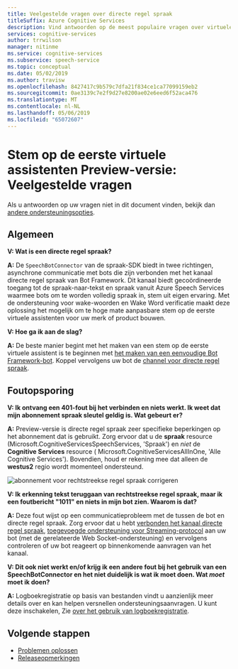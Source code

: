 ```yaml
---
title: Veelgestelde vragen over directe regel spraak
titleSuffix: Azure Cognitive Services
description: Vind antwoorden op de meest populaire vragen over virtuele voice-first-assistenten met behulp van het kanaal directe regel spraak.
services: cognitive-services
author: trrwilson
manager: nitinme
ms.service: cognitive-services
ms.subservice: speech-service
ms.topic: conceptual
ms.date: 05/02/2019
ms.author: travisw
ms.openlocfilehash: 8427417c9b579c7dfa21f834ce1ca77099159eb2
ms.sourcegitcommit: 0ae3139c7e2f9d27e8200ae02e6eed6f52aca476
ms.translationtype: MT
ms.contentlocale: nl-NL
ms.lasthandoff: 05/06/2019
ms.locfileid: "65072607"
---
```

# <a name="voice-first-virtual-assistants-preview-frequently-asked-questions"></a>Stem op de eerste virtuele assistenten Preview-versie: Veelgestelde vragen

Als u antwoorden op uw vragen niet in dit document vinden, bekijk dan [andere ondersteuningsopties](support.md).

## <a name="general"></a>Algemeen

**V: Wat is een directe regel spraak?**

**A:** De `SpeechBotConnector` van de spraak-SDK biedt in twee richtingen, asynchrone communicatie met bots die zijn verbonden met het kanaal directe regel spraak van Bot Framework. Dit kanaal biedt gecoördineerde toegang tot de spraak-naar-tekst en spraak vanuit Azure Speech Services waarmee bots om te worden volledig spraak in, stem uit eigen ervaring. Met de ondersteuning voor wake-woorden en Wake Word verificatie maakt deze oplossing het mogelijk om te hoge mate aanpasbare stem op de eerste virtuele assistenten voor uw merk of product bouwen.

**V: Hoe ga ik aan de slag?**

**A:** De beste manier begint met het maken van een stem op de eerste virtuele assistent is te beginnen met [het maken van een eenvoudige Bot Framework-bot](https://docs.microsoft.com/azure/bot-service/bot-builder-tutorial-basic-deploy?view=azure-bot-service-4.0). Koppel vervolgens uw bot de [channel voor directe regel spraak](https://docs.microsoft.com/azure/bot-service/bot-service-channel-connect-directlinespeech).

## <a name="debugging"></a>Foutopsporing

**V: Ik ontvang een 401-fout bij het verbinden en niets werkt. Ik weet dat mijn abonnement spraak sleutel geldig is. Wat gebeurt er?**

**A:** Preview-versie is directe regel spraak zeer specifieke beperkingen op het abonnement dat is gebruikt. Zorg ervoor dat u de **spraak** resource (Microsoft.CognitiveServicesSpeechServices, 'Spraak') en *niet* de **Cognitive Services** resource ( Microsoft.CognitiveServicesAllInOne, 'Alle Cognitive Services'). Bovendien, houd er rekening mee dat alleen de **westus2** regio wordt momenteel ondersteund.

![abonnement voor rechtstreekse regel spraak corrigeren](media/voice-first-virtual-assistants/faq-supported-subscription.png "voorbeeld van een compatibel spraak-abonnement")

**V: Ik erkenning tekst teruggaan van rechtstreekse regel spraak, maar ik een foutbericht "1011" en niets in mijn bot zien. Waarom is dat?**

**A:** Deze fout wijst op een communicatieprobleem met de tussen de bot en directe regel spraak. Zorg ervoor dat u hebt [verbonden het kanaal directe regel spraak](https://docs.microsoft.com/azure/bot-service/bot-service-channel-connect-directlinespeech), [toegevoegde ondersteuning voor Streaming-protocol](https://aka.ms/botframework/addstreamingprotocolsupport) aan uw bot (met de gerelateerde Web Socket-ondersteuning) en vervolgens controleren of uw bot reageert op binnenkomende aanvragen van het kanaal.

**V: Dit ook niet werkt en/of krijg ik een andere fout bij het gebruik van een SpeechBotConnector en het niet duidelijk is wat ik moet doen. Wat *moet* moet ik doen?**

**A:** Logboekregistratie op basis van bestanden vindt u aanzienlijk meer details over en kan helpen versnellen ondersteuningsaanvragen. U kunt deze inschakelen, Zie [over het gebruik van logboekregistratie](how-to-use-logging.md).

## <a name="next-steps"></a>Volgende stappen

* [Problemen oplossen](troubleshooting.md)
* [Releaseopmerkingen](releasenotes.md)

